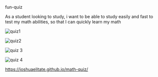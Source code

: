 fun-quiz

As a student looking to study, i want to be able to study easily and fast to test my math abilities, so that I can quickly learn my math



![quiz1](https://user-images.githubusercontent.com/115838931/205823904-6d73c67a-bf67-46c4-972e-7c0564052c83.JPG)

![quiz2](https://user-images.githubusercontent.com/115838931/205823915-9bda651c-1f7a-4447-8f4a-5d1a09b161f4.JPG)

![quiz 3](https://user-images.githubusercontent.com/115838931/205823922-cc7bd690-126c-44e0-b151-af7e5194058f.JPG)

![quiz 4](https://user-images.githubusercontent.com/115838931/205823926-cc417d50-b561-473e-9ee9-aa65bc10e89b.JPG)

https://joshuaelitate.github.io/math-quiz/
